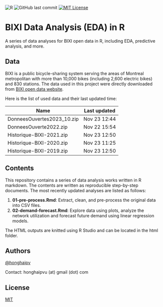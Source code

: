 ![R](https://img.shields.io/badge/r-%23276DC3.svg?style=for-the-badge&logo=r&logoColor=white)
![GitHub last commit](https://img.shields.io/github/last-commit/honghaipv/BixiDataAnalysis)
[![MIT License](https://img.shields.io/badge/License-MIT-green.svg)](https://choosealicense.com/licenses/mit/)
# BIXI Data Analysis (EDA) in R

A series of data analyses for BIXI open data in R, including EDA, predictive analysis, and more.




## Data
BIXI is a public bicycle-sharing system serving the areas of Montreal metropolitan with more than 10,000 bikes (including 2,600 electric bikes) and 830 stations. The data used in this project were directly downloaded from [BIXI open data website](https://bixi.com/en/open-data/).

Here is the list of used data and their last updated time:

| Name                       | Last updated |
| -------------------------- | ------------ |
| DonneesOuvertes2023_10.zip | Nov 23 12:44 |
| DonneesOuverte2022.zip     | Nov 22 15:54 |
| Historique-BIXI-2021.zip   | Nov 23 12:50 |
| Historique-BIXI-2020.zip   | Nov 23 11:25 |
| Historique-BIXI-2019.zip   | Nov 23 12:50 |


## Contents
This repository contains a series of data analysis works written in R markdown. The contents are written as reproducible step-by-step documents. The most recently updated analyses are listed as follows:

1. **01-pre-process.Rmd**: Extract, clean, and pre-process the original data into CSV files.
2. **02-demand-forecast.Rmd**: Explore data using plots, analyze the network utilization and forecast future demand using linear regression models.

The HTML outputs are knitted using R Studio and can be located in the html folder.
## Authors

[@honghaipv](https://www.github.com/honghaipv)

Contact: honghaipvu (at) gmail (dot) com


## License
[MIT](https://choosealicense.com/licenses/mit/)
